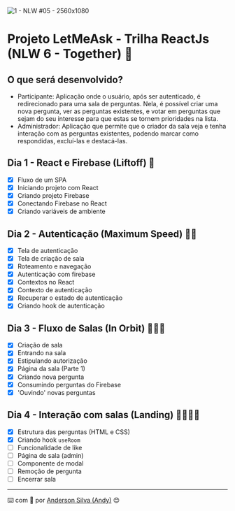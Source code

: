 ![1 - NLW #05 - 2560x1080](https://user-images.githubusercontent.com/52717632/122936379-1b56b600-d33f-11eb-8b4b-c8e8b816f29e.png)
# Projeto LetMeAsk - Trilha ReactJs (NLW 6 - Together) :rocket:

## O que será desenvolvido?
* Participante: Aplicação onde o usuário, após ser autenticado, é redirecionado para uma sala de perguntas. Nela, é possível criar uma nova pergunta, ver as perguntas existentes, e votar em perguntas que sejam do seu interesse para que estas se tornem prioridades na lista.
* Administrador: Aplicação que permite que o criador da sala veja e tenha interação com as perguntas existentes, podendo marcar como respondidas, excluí-las e destacá-las.

## Dia 1 - React e Firebase (Liftoff) :rocket:
- [x] Fluxo de um SPA
- [x] Iniciando projeto com React
- [x] Criando projeto Firebase
- [x] Conectando Firebase no React
- [x] Criando variáveis de ambiente

## Dia 2 - Autenticação (Maximum Speed) :rocket::rocket:
- [x] Tela de autenticação
- [x] Tela de criação de sala
- [x] Roteamento e navegação
- [x] Autenticação com firebase
- [x] Contextos no React
- [x] Contexto de autenticação
- [x] Recuperar o estado de autenticação
- [x] Criando hook de autenticação

## Dia 3 - Fluxo de Salas (In Orbit) :rocket::rocket::rocket:
- [x] Criação de sala
- [x] Entrando na sala
- [x] Estipulando autorização
- [x] Página da sala (Parte 1)
- [x] Criando nova pergunta
- [x] Consumindo perguntas do Firebase
- [x] 'Ouvindo' novas perguntas

## Dia 4 - Interação com salas (Landing) :rocket::rocket::rocket::rocket:
- [x] Estrutura das perguntas (HTML e CSS)
- [x] Criando hook `useRoom`
- [ ] Funcionalidade de like
- [ ] Página de sala (admin)
- [ ] Componente de modal
- [ ] Remoção de pergunta
- [ ] Encerrar sala

---
:keyboard: com :purple_heart: por [Anderson Silva (Andy)](https://www.linkedin.com/in/andssilva/) 😊
